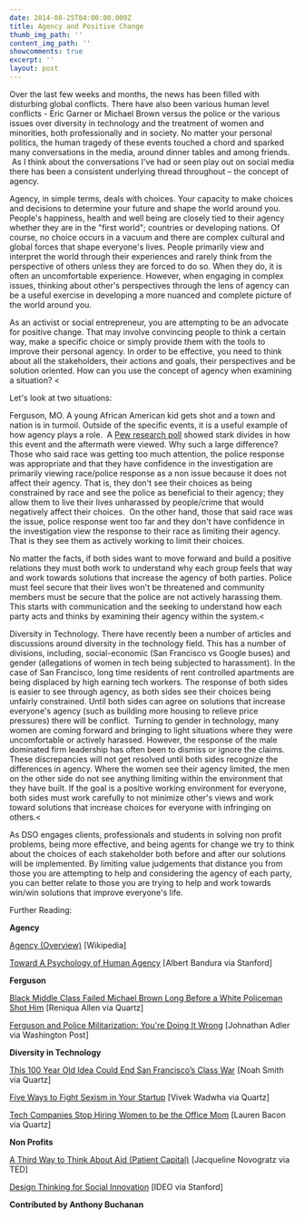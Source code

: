 ```yaml
---
date: 2014-08-25T04:00:00.000Z
title: Agency and Positive Change
thumb_img_path: ''
content_img_path: ''
showcomments: true
excerpt: ''
layout: post
---
```

Over the last few weeks and months, the news has been filled with disturbing global conflicts. There have also been various human level conflicts - Eric Garner or Michael Brown versus the police or the various issues over diversity in technology and the treatment of women and minorities, both professionally and in society. No matter your personal politics, the human tragedy of these events touched a chord and sparked many conversations in the media, around dinner tables and among friends.  As I think about the conversations I've had or seen play out on social media there has been a consistent underlying thread throughout – the concept of agency.

Agency, in simple terms, deals with choices. Your capacity to make choices and decisions to determine your future and shape the world around you. People's happiness, health and well being are closely tied to their agency whether they are in the "first world"; countries or developing nations. Of course, no choice occurs in a vacuum and there are complex cultural and global forces that shape everyone's lives. People primarily view and interpret the world through their experiences and rarely think from the perspective of others unless they are forced to do so. When they do, it is often an uncomfortable experience. However, when engaging in complex issues, thinking about other's perspectives through the lens of agency can be a useful exercise in developing a more nuanced and complete picture of the world around you. 

As an activist or social entrepreneur, you are attempting to be an advocate for positive change. That may involve convincing people to think a certain way, make a specific choice or simply provide them with the tools to improve their personal agency. In order to be effective, you need to think about all the stakeholders, their actions and goals, their perspectives and be solution oriented. How can you use the concept of agency when examining a situation? <

Let's look at two situations:

Ferguson, MO. A young African American kid gets shot and a town and nation is in turmoil. Outside of the specific events, it is a useful example of how agency plays a role.  A [Pew research poll](http://www.people-press.org/2014/08/18/stark-racial-divisions-in-reactions-to-ferguson-police-%20shooting) showed stark divides in how this event and the aftermath were viewed. Why such a large difference? Those who said race was getting too much attention, the police response was appropriate and that they have confidence in the investigation are primarily viewing race/police response as a non issue because it does not affect their agency. That is, they don't see their choices as being constrained by race and see the police as beneficial to their agency; they allow them to live their lives unharassed by people/crime that would negatively affect their choices.  On the other hand, those that said race was the issue, police response went too far and they don't have confidence in the investigation view the response to their race as limiting their agency. That is they see them as actively working to limit their choices. 

No matter the facts, if both sides want to move forward and build a positive relations they must both work to understand why each group feels that way and work towards solutions that increase the agency of both parties. Police must feel secure that their lives won't be threatened and community members must be secure that the police are not actively harassing them. This starts with communication and the seeking to understand how each party acts and thinks by examining their agency within the system.<

Diversity in Technology. There have recently been a number of articles and discussions around diversity in the technology field. This has a number of divisions, including, social-economic (San Francisco vs Google buses) and gender (allegations of women in tech being subjected to harassment). In the case of San Francisco, long time residents of rent controlled apartments are being displaced by high earning tech workers. The response of both sides is easier to see through agency, as both sides see their choices being unfairly constrained. Until both sides can agree on solutions that increase everyone's agency (such as building more housing to relieve price pressures) there will be conflict.  Turning to gender in technology, many women are coming forward and bringing to light situations where they were uncomfortable or actively harassed. However, the response of the male dominated firm leadership has often been to dismiss or ignore the claims. These discrepancies will not get resolved until both sides recognize the differences in agency. Where the women see their agency limited, the men on the other side do not see anything limiting within the environment that they have built. If the goal is a positive working environment for everyone, both sides must work carefully to not minimize other's views and work toward solutions that increase choices for everyone with infringing on others.<

As DSO engages clients, professionals and students in solving non profit problems, being more effective, and being agents for change we try to think about the choices of each stakeholder both before and after our solutions will be implemented. By limiting value judgements that distance you from those you are attempting to help and considering the agency of each party, you can better relate to those you are trying to help and work towards win/win solutions that improve everyone's life.

Further Reading: 
  
**Agency**
[](http://en.wikipedia.org/wiki/Agency_(philosophy))

[Agency (Overview)](http://en.wikipedia.org/wiki/Agency_(philosophy)) \[Wikipedia]


[](http://web.stanford.edu/dept/psychology/bandura/pajares/Bandura2006PPS.pdf)[Toward A Psychology of Human Agency](http://web.stanford.edu/dept/psychology/bandura/pajares/Bandura2006PPS.pdf) \[Albert Bandura via Stanford]

**Ferguson**

[Black Middle Class Failed Michael Brown Long Before a White Policeman Shot Him](http://qz.com/252693/the-black-middle-class-failed-michael-brown-long-before-a-white-policeman-shot-him/) \[Reniqua Allen via Quartz]


[Ferguson and Police Militarization: You're Doing It Wrong](http://www.washingtonpost.com/news/volokh-conspiracy/wp/2014/08/17/steyn-on-ferguson-and-police-militarization-youre-doing-it-wrong/) \[Johnathan Adler via Washington Post] 

 **Diversity in Technology**

[This 100 Year Old Idea Could End San Francisco’s Class War](http://qz.com/169767/the-century-old-solution-to-end-san-franciscos-class-warfare/) \[Noah Smith via Quartz]

[Five Ways to Fight Sexism in Your Startup](http://qz.com/253993/five-ways-to-fight-sexism-in-your-startup/) \[Vivek Wadwha via Quartz]

[Tech Companies Stop Hiring Women to be the Office Mom](http://qz.com/47154/tech-companies-stop-hiring-women-to-be-the-office-mom/) \[Lauren Bacon via Quartz]

**Non Profits**

[A Third Way to Think About Aid (Patient Capital)](http://www.ted.com/talks/jacqueline_novogratz_a_third_way_to_think_about_aid) \[Jacqueline Novogratz via TED]


[Design Thinking for Social Innovation](http://www.ssireview.org/articles/entry/design_thinking_for_social_innovation) \[IDEO via Stanford]

**Contributed by Anthony Buchanan**